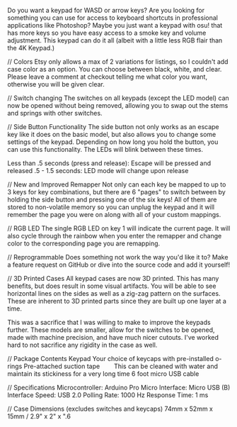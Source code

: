 Do you want a keypad for WASD or arrow keys? Are you looking for something you can use for access to keyboard shortcuts in professional applications like Photoshop? Maybe you just want a keypad with osu! that has more keys so you have easy access to a smoke key and volume adjustment. This keypad can do it all (albeit with a little less RGB flair than the 4K Keypad.)

// Colors
Etsy only allows a max of 2 variations for listings, so I couldn't add case color as an option. You can choose between black, white, and clear. Please leave a comment at checkout telling me what color you want, otherwise you will be given clear.

// Switch changing
The switches on all keypads (except the LED model) can now be opened without being removed, allowing you to swap out the stems and springs with other switches.

// Side Button Functionality
The side button not only works as an escape key like it does on the basic model, but also allows you to change some settings of the keypad. Depending on how long you hold the button, you can use this functionality. The LEDs will blink between these times.

Less than .5 seconds (press and release): Escape will be pressed and released
.5 - 1.5 seconds: LED mode will change upon release

// New and Improved Remapper
Not only can each key be mapped to up to 3 keys for key combinations, but there are 6 "pages" to switch between by holding the side button and pressing one of the six keys! All of them are stored to non-volatile memory so you can unplug the keypad and it will remember the page you were on along with all of your custom mappings.

// RGB LED
The single RGB LED on key 1 will indicate the current page. It will also cycle through the rainbow when you enter the remapper and change color to the corresponding page you are remapping.

// Reprogrammable
Does something not work the way you'd like it to? Make a feature request on GitHub or dive into the source code and add it yourself!

// 3D Printed Cases
All keypad cases are now 3D printed. This has many benefits, but does result in some visual artifacts. You will be able to see horizontal lines on the sides as well as a zig-zag pattern on the surfaces. These are inherent to 3D printed parts since they are built up one layer at a time.

This was a sacrifice that I was willing to make to improve the keypads further. These models are smaller, allow for the switches to be opened, made with machine precision, and have much nicer cutouts. I've worked hard to not sacrifice any rigidity in the case as well.


// Package Contents
Keypad
Your choice of keycaps with pre-installed o-rings
Pre-attached suction tape
  This can be cleaned with water and maintain its stickiness for a very long time
6 foot micro USB cable

// Specifications
Microcontroller: Arduino Pro Micro
Interface: Micro USB (B)
Interface Speed: USB 2.0
Polling Rate: 1000 Hz
Response Time: 1 ms

// Case Dimensions (excludes switches and keycaps)
74mm x 52mm x 15mm / 2.9" x 2" x ".6

